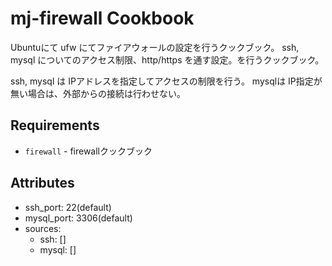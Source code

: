 mj-firewall Cookbook
======================
Ubuntuにて ufw にてファイアウォールの設定を行うクックブック。
ssh, mysql についてのアクセス制限、http/https を通す設定。を行うクックブック。

ssh, mysql は IPアドレスを指定してアクセスの制限を行う。
mysqlは IP指定が無い場合は、外部からの接続は行わせない。

Requirements
------------

- `firewall` - firewallクックブック

Attributes
----------

* ssh_port: 22(default)
* mysql_port: 3306(default)
* sources:
  * ssh: []
  * mysql: []
